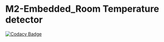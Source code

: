 # M2-Embedded_Room Temperature detector

[![Codacy Badge](https://app.codacy.com/project/badge/Grade/c340f8cc7ba54594afda11e89c507019)](https://www.codacy.com/gh/Saitejasriramoju/M2-Embedded_Room-Temperature-detector-/dashboard?utm_source=github.com&amp;utm_medium=referral&amp;utm_content=Saitejasriramoju/M2-Embedded_Room-Temperature-detector-&amp;utm_campaign=Badge_Grade)
